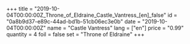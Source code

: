 +++
title = "2019-10-04T00:00:00Z_Throne_of_Eldraine_Castle_Vantress_[en]_false"
id = "0a8b9d37-e89c-44ad-bd1b-51cb06ec3e0b"
date = "2019-10-04T00:00:00Z"
name = "Castle Vantress"
lang = ["en"]
price = "0.99"
quantity = 4
foil = false
set = "Throne of Eldraine"
+++
